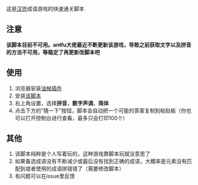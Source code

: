 这是[汉兜](https://handle.antfu.me/)成语游戏的快速通关脚本

## 注意

**该脚本目前不可用。antfu大佬最近不断更新该游戏，导致之前获取文字以及拼音的方法不可用，等稳定了再更新改脚本吧**
## 使用

1. 浏览器安装[油候插件](https://www.tampermonkey.net/)
2. 安装[该脚本](https://greasyfork.org/zh-CN/scripts/440953-%E6%B1%89%E5%85%9C)
3. 右上角设置，选择**拼音**，**数字声调**，**简体**
4. 点击下方的“猜一下”按钮，脚本会自动把一个可能的答案复制到粘贴板（你也可以打开控制台进行查看，最多只会打印100个）

## 其他

1. 该脚本纯粹是个人写着玩的，这种游戏靠脚本玩就没意思了
2. 如果备选成语没有不断减少或最后没有找到正确的成语，大概率是元素没有匹配到或者使用的成语拼错错了（需要修改脚本）
3. 有问题可以在issue里反馈
